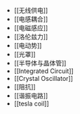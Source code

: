 - [[无线供电]]
- [[电感耦合]]
- [[电磁感应]]
- [[洛伦兹力]]
- [[电动势]]
- [[光罩]]
- [[半导体与晶体管]]
- [[Integrated Circuit]]
- [[Crystal Oscillator]]
- [[阻抗]]
- [[谐振电路]]
- [[tesla coil]]